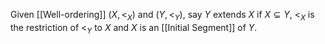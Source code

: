 Given [[Well-ordering]] $(X,<_{X})$ and $(Y,<_{Y})$, say $Y$ extends $X$ if $X\subseteq Y$, $<_{X}$ is the restriction of $<_{Y}$ to $X$ and $X$ is an [[Initial Segment]] of $Y$.

